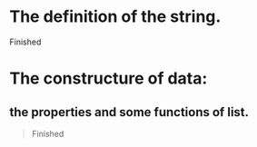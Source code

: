 # The definition of the string.  
Finished
# The constructure of data:
## the properties and some functions of list. 
>Finished
